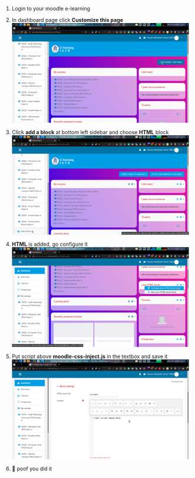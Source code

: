 1. Login to your moodle e-learning
   
2. In dashboard page click **Customize this page**
!['customize'](1.png)

1. Click **add a block** at bottom left sidebar and choose **HTML** block
!['add block](2.png)

4. **HTML** is added, go configure it
!['html block'](3.png)

5. Put script above **moodle-css-inject.js** in the textbox and save it
!['put script'](4.png)

6. 🤖 poof you did it
